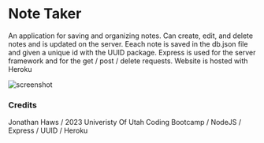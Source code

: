 # Note Taker

An application for saving and organizing notes. Can create, edit, and delete notes and is updated on the server. Eeach note is saved in the db.json file and given a unique id with the UUID package. Express is used for the server framework and for the get / post / delete requests. Website is hosted with Heroku 

![screenshot](https://user-images.githubusercontent.com/108207472/221377121-6b4ec7a2-5c55-4ce4-bdd8-d4346ec34ffc.PNG)

### Credits
Jonathan Haws / 2023 Univeristy Of Utah Coding Bootcamp / NodeJS / Express / UUID / Heroku
